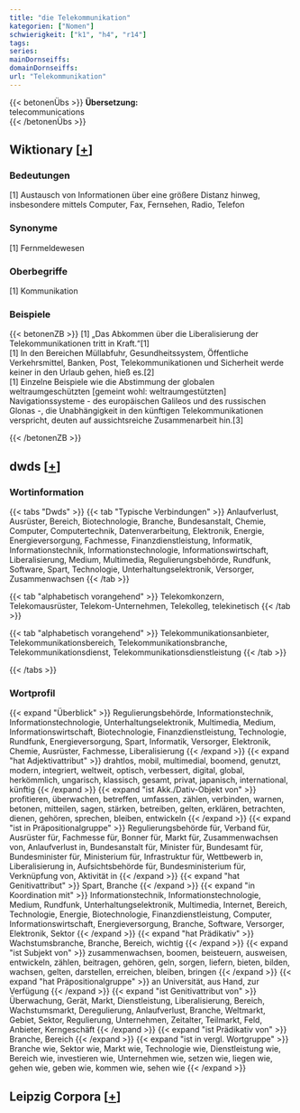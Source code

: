 ```yaml
---
title: "die Telekommunikation"
kategorien: ["Nomen"]
schwierigkeit: ["k1", "h4", "r14"]
tags:
series:
mainDornseiffs:
domainDornseiffs:
url: "Telekommunikation"
---
```


{{< betonenÜbs >}}
**Übersetzung:**  
telecommunications  
{{< /betonenÜbs >}}

## Wiktionary [[+](https://de.wiktionary.org/wiki/Telekommunikation)]

### Bedeutungen
[1] Austausch von Informationen über eine größere Distanz hinweg, insbesondere mittels Computer, Fax, Fernsehen, Radio, Telefon  

### Synonyme
[1] Fernmeldewesen  

### Oberbegriffe
[1] Kommunikation  

### Beispiele
{{< betonenZB >}}
[1] „Das Abkommen über die Liberalisierung der Telekommunikationen tritt in Kraft.“[1]  
[1] In den Bereichen Müllabfuhr, Gesundheitssystem, Öffentliche Verkehrsmittel, Banken, Post, Telekommunikationen und Sicherheit werde keiner in den Urlaub gehen, hieß es.[2]  
[1] Einzelne Beispiele wie die Abstimmung der globalen weltraumgeschützten [gemeint wohl: weltraumgestützten] Navigationssysteme - des europäischen Galileos und des russischen Glonas -, die Unabhängigkeit in den künftigen Telekommunikationen verspricht, deuten auf aussichtsreiche Zusammenarbeit hin.[3]  

{{< /betonenZB >}}


## dwds [[+](https://www.dwds.de/wb/Telekommunikation)]

### Wortinformation
{{< tabs "Dwds" >}}
{{< tab "Typische Verbindungen" >}}
Anlaufverlust, Ausrüster, Bereich, Biotechnologie, Branche, Bundesanstalt, Chemie, Computer, Computertechnik, Datenverarbeitung, Elektronik, Energie, Energieversorgung, Fachmesse, Finanzdienstleistung, Informatik, Informationstechnik, Informationstechnologie, Informationswirtschaft, Liberalisierung, Medium, Multimedia, Regulierungsbehörde, Rundfunk, Software, Spart, Technologie, Unterhaltungselektronik, Versorger, Zusammenwachsen
{{< /tab >}}

{{< tab "alphabetisch vorangehend" >}}
Telekomkonzern, Telekomausrüster, Telekom-Unternehmen, Telekolleg, telekinetisch
{{< /tab >}}

{{< tab "alphabetisch vorangehend" >}}
Telekommunikationsanbieter, Telekommunikationsbereich, Telekommunikationsbranche, Telekommunikationsdienst, Telekommunikationsdienstleistung
{{< /tab >}}

{{< /tabs >}}

### Wortprofil
{{< expand "Überblick" >}} Regulierungsbehörde, Informationstechnik, Informationstechnologie, Unterhaltungselektronik, Multimedia, Medium, Informationswirtschaft, Biotechnologie, Finanzdienstleistung, Technologie, Rundfunk, Energieversorgung, Spart, Informatik, Versorger, Elektronik, Chemie, Ausrüster, Fachmesse, Liberalisierung {{< /expand >}}
{{< expand "hat Adjektivattribut" >}} drahtlos, mobil, multimedial, boomend, genutzt, modern, integriert, weltweit, optisch, verbessert, digital, global, herkömmlich, ungarisch, klassisch, gesamt, privat, japanisch, international, künftig {{< /expand >}}
{{< expand "ist Akk./Dativ-Objekt von" >}} profitieren, überwachen, betreffen, umfassen, zählen, verbinden, warnen, betonen, mitteilen, sagen, stärken, betreiben, gelten, erklären, betrachten, dienen, gehören, sprechen, bleiben, entwickeln {{< /expand >}}
{{< expand "ist in Präpositionalgruppe" >}} Regulierungsbehörde für, Verband für, Ausrüster für, Fachmesse für, Bonner für, Markt für, Zusammenwachsen von, Anlaufverlust in, Bundesanstalt für, Minister für, Bundesamt für, Bundesminister für, Ministerium für, Infrastruktur für, Wettbewerb in, Liberalisierung in, Aufsichtsbehörde für, Bundesministerium für, Verknüpfung von, Aktivität in {{< /expand >}}
{{< expand "hat Genitivattribut" >}} Spart, Branche {{< /expand >}}
{{< expand "in Koordination mit" >}} Informationstechnik, Informationstechnologie, Medium, Rundfunk, Unterhaltungselektronik, Multimedia, Internet, Bereich, Technologie, Energie, Biotechnologie, Finanzdienstleistung, Computer, Informationswirtschaft, Energieversorgung, Branche, Software, Versorger, Elektronik, Sektor {{< /expand >}}
{{< expand "hat Prädikativ" >}} Wachstumsbranche, Branche, Bereich, wichtig {{< /expand >}}
{{< expand "ist Subjekt von" >}} zusammenwachsen, boomen, beisteuern, ausweisen, entwickeln, zählen, beitragen, gehören, geln, sorgen, liefern, bieten, bilden, wachsen, gelten, darstellen, erreichen, bleiben, bringen {{< /expand >}}
{{< expand "hat Präpositionalgruppe" >}} an Universität, aus Hand, zur Verfügung {{< /expand >}}
{{< expand "ist Genitivattribut von" >}} Überwachung, Gerät, Markt, Dienstleistung, Liberalisierung, Bereich, Wachstumsmarkt, Deregulierung, Anlaufverlust, Branche, Weltmarkt, Gebiet, Sektor, Regulierung, Unternehmen, Zeitalter, Teilmarkt, Feld, Anbieter, Kerngeschäft {{< /expand >}}
{{< expand "ist Prädikativ von" >}} Branche, Bereich {{< /expand >}}
{{< expand "ist in vergl. Wortgruppe" >}} Branche wie, Sektor wie, Markt wie, Technologie wie, Dienstleistung wie, Bereich wie, investieren wie, Unternehmen wie, setzen wie, liegen wie, gehen wie, geben wie, kommen wie, sehen wie {{< /expand >}}

## Leipzig Corpora [[+](https://corpora.uni-leipzig.de/en/res?word=Telekommunikation&corpusId=deu_newscrawl-public_2018)]

